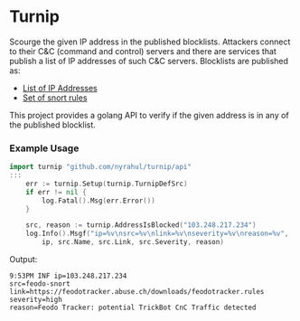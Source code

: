 # Turnip
Scourge the given IP address in the published blocklists. Attackers connect to their C&C (command and control) servers and there are services that publish a list of IP addresses of such C&C servers. Blocklists are published as:
* [List of IP Addresses](https://feodotracker.abuse.ch/downloads/ipblocklist_recommended.txt)
* [Set of snort rules](https://feodotracker.abuse.ch/downloads/feodotracker_aggressive.rules)

This project provides a golang API to verify if the given address is in any of the published blocklist.

### Example Usage

```go
import turnip "github.com/nyrahul/turnip/api"
:::
	err := turnip.Setup(turnip.TurnipDefSrc)
	if err != nil {
		log.Fatal().Msg(err.Error())
	}

	src, reason := turnip.AddressIsBlocked("103.248.217.234")
	log.Info().Msgf("ip=%v\nsrc=%v\nlink=%v\nseverity=%v\nreason=%v",
		ip, src.Name, src.Link, src.Severity, reason)
```

Output:
```
9:53PM INF ip=103.248.217.234
src=feodo-snort
link=https://feodotracker.abuse.ch/downloads/feodotracker.rules
severity=high
reason=Feodo Tracker: potential TrickBot CnC Traffic detected
```
